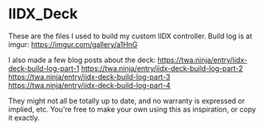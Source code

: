 # IIDX_Deck

These are the files I used to build my custom IIDX controller. Build log is at imgur: https://imgur.com/gallery/a1HnG

I also made a few blog posts about the deck:
https://twa.ninja/entry/iidx-deck-build-log-part-1
https://twa.ninja/entry/iidx-deck-build-log-part-2
https://twa.ninja/entry/iidx-deck-build-log-part-3
https://twa.ninja/entry/iidx-deck-build-log-part-4

They might not all be totally up to date, and no warranty is expressed or implied, etc. You're free to make your own using this as inspiration, or copy it exactly.
